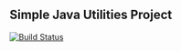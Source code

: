## Simple Java Utilities Project

[![Build Status](https://travis-ci.org/StreamSimple/javautils.svg?branch=master)](https://travis-ci.org/StreamSimple/javautils)

